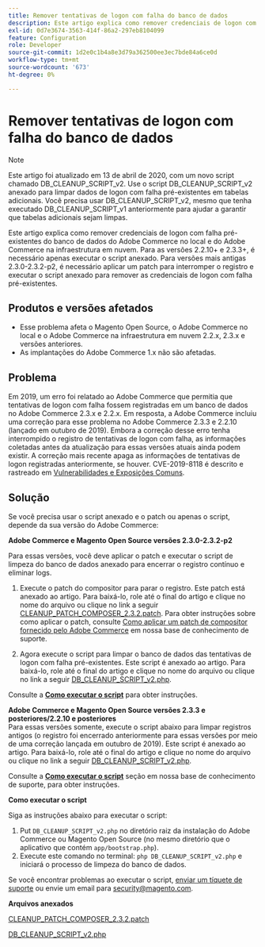 ```yaml
---
title: Remover tentativas de logon com falha do banco de dados
description: Este artigo explica como remover credenciais de logon com falha pré-existentes do banco de dados do Adobe Commerce no local e do Adobe Commerce na infraestrutura em nuvem. Para as versões 2.2.10+ e 2.3.3+, é necessário apenas executar o script anexado. Para versões mais antigas 2.3.0-2.3.2-p2, é necessário aplicar um patch para interromper o registro e executar o script anexado para remover as credenciais de logon com falha pré-existentes.
exl-id: 0d7e3674-3563-414f-86a2-297eb8104099
feature: Configuration
role: Developer
source-git-commit: 1d2e0c1b4a8e3d79a362500ee3ec7bde84a6ce0d
workflow-type: tm+mt
source-wordcount: '673'
ht-degree: 0%

---
```


# Remover tentativas de logon com falha do banco de dados

>[!NOTE]
>
>Este artigo foi atualizado em 13 de abril de 2020, com um novo script chamado DB\_CLEANUP\_SCRIPT\_v2. Use o script DB\_CLEANUP\_SCRIPT\_v2 anexado para limpar dados de logon com falha pré-existentes em tabelas adicionais. Você precisa usar DB\_CLEANUP\_SCRIPT\_v2, mesmo que tenha executado DB\_CLEANUP\_SCRIPT\_v1 anteriormente para ajudar a garantir que tabelas adicionais sejam limpas.

Este artigo explica como remover credenciais de logon com falha pré-existentes do banco de dados do Adobe Commerce no local e do Adobe Commerce na infraestrutura em nuvem. Para as versões 2.2.10+ e 2.3.3+, é necessário apenas executar o script anexado. Para versões mais antigas 2.3.0-2.3.2-p2, é necessário aplicar um patch para interromper o registro e executar o script anexado para remover as credenciais de logon com falha pré-existentes.

## **Produtos e versões afetados**

* Esse problema afeta o Magento Open Source, o Adobe Commerce no local e o Adobe Commerce na infraestrutura em nuvem 2.2.x, 2.3.x e versões anteriores.
* As implantações do Adobe Commerce 1.x não são afetadas.

## Problema

Em 2019, um erro foi relatado ao Adobe Commerce que permitia que tentativas de logon com falha fossem registradas em um banco de dados no Adobe Commerce 2.3.x e 2.2.x. Em resposta, a Adobe Commerce incluiu uma correção para esse problema no Adobe Commerce 2.3.3 e 2.2.10 (lançado em outubro de 2019). Embora a correção desse erro tenha interrompido o registro de tentativas de logon com falha, as informações coletadas antes da atualização para essas versões atuais ainda podem existir. A correção mais recente apaga as informações de tentativas de logon registradas anteriormente, se houver.   CVE-2019-8118 é descrito e rastreado em [Vulnerabilidades e Exposições Comuns](https://cve.mitre.org/cgi-bin/cvename.cgi?name=CVE-2019-8118).

## Solução

Se você precisa usar o script anexado e o patch ou apenas o script, depende da sua versão do Adobe Commerce:

**Adobe Commerce e Magento Open Source versões 2.3.0-2.3.2-p2**

Para essas versões, você deve aplicar o patch e executar o script de limpeza do banco de dados anexado para encerrar o registro contínuo e eliminar logs.

1. Execute o patch do compositor para parar o registro. Este patch está anexado ao artigo. Para baixá-lo, role até o final do artigo e clique no nome do arquivo ou clique no link a seguir [CLEANUP\_PATCH\_COMPOSER\_2.3.2.patch](assets/CLEANUP_PATCH_COMPOSER_2.3.2.patch.zip). Para obter instruções sobre como aplicar o patch, consulte [Como aplicar um patch de compositor fornecido pelo Adobe Commerce](/help/how-to/general/how-to-apply-a-composer-patch-provided-by-magento.md) em nossa base de conhecimento de suporte.

1. Agora execute o script para limpar o banco de dados das tentativas de logon com falha pré-existentes. Este script é anexado ao artigo. Para baixá-lo, role até o final do artigo e clique no nome do arquivo ou clique no link a seguir [DB\_CLEANUP\_SCRIPT\_v2.php](assets/DB_CLEANUP_SCRIPT_v2.php.zip).

Consulte a [**Como executar o script**](/help/troubleshooting/known-issues-patches-attached/remove-failed-login-attempts-from-the-database.md#run_script) para obter instruções.

**Adobe Commerce e Magento Open Source versões 2.3.3 e posteriores/2.2.10 e posteriores**<br>
Para essas versões somente, execute o script abaixo para limpar registros antigos (o registro foi encerrado anteriormente para essas versões por meio de uma correção lançada em outubro de 2019). Este script é anexado ao artigo. Para baixá-lo, role até o final do artigo e clique no nome do arquivo ou clique no link a seguir [DB\_CLEANUP\_SCRIPT\_v2.php](assets/DB_CLEANUP_SCRIPT_v2.php.zip).

Consulte a [**Como executar o script**](/help/troubleshooting/known-issues-patches-attached/remove-failed-login-attempts-from-the-database.md#run_script) seção em nossa base de conhecimento de suporte, para obter instruções.

**Como executar o script**

Siga as instruções abaixo para executar o script:

1. Put `DB_CLEANUP_SCRIPT_v2.php` no diretório raiz da instalação do Adobe Commerce ou Magento Open Source (no mesmo diretório que o aplicativo que contém `app/bootstrap.php`).
1. Execute este comando no terminal: `php DB_CLEANUP_SCRIPT_v2.php` e iniciará o processo de limpeza do banco de dados.

Se você encontrar problemas ao executar o script, [enviar um tíquete de suporte](/help/help-center-guide/help-center/magento-help-center-user-guide.md#submit-ticket) ou envie um email para [security@magento.com](mailto:security@magento.com).

**Arquivos anexados**

[CLEANUP\_PATCH\_COMPOSER\_2.3.2.patch](assets/CLEANUP_PATCH_COMPOSER_2.3.2.patch.zip)

[DB\_CLEANUP\_SCRIPT\_v2.php](assets/DB_CLEANUP_SCRIPT_v2.php.zip)
